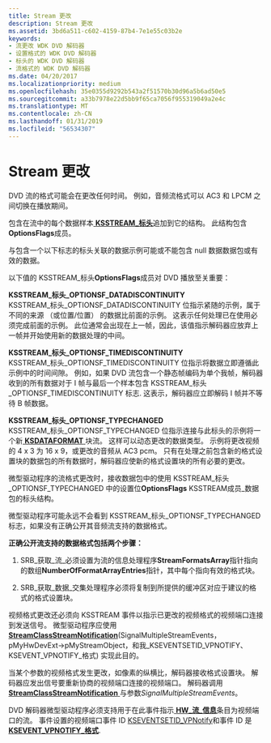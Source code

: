 ```yaml
---
title: Stream 更改
description: Stream 更改
ms.assetid: 3bd6a511-c602-4159-87b4-7e1e55c03b2e
keywords:
- 流更改 WDK DVD 解码器
- 设置格式的 WDK DVD 解码器
- 标头的 WDK DVD 解码器
- 流格式的 WDK DVD 解码器
ms.date: 04/20/2017
ms.localizationpriority: medium
ms.openlocfilehash: 35e0355d9292b543a2f51570b30d96a5b6ad50e5
ms.sourcegitcommit: a33b7978e22d5bb9f65ca7056f955319049a2e4c
ms.translationtype: MT
ms.contentlocale: zh-CN
ms.lasthandoff: 01/31/2019
ms.locfileid: "56534307"
---
```

# <a name="stream-changes"></a>Stream 更改





DVD 流的格式可能会在更改任何时间。 例如，音频流格式可以 AC3 和 LPCM 之间切换在播放期间。

包含在流中的每个数据样本[ **KSSTREAM\_标头**](https://msdn.microsoft.com/library/windows/hardware/ff567138)追加到它的结构。 此结构包含**OptionsFlags**成员。

与包含一个以下标志的标头关联的数据示例可能或不能包含 null 数据数据包或有效的数据。

以下值的 KSSTREAM\_标头**OptionsFlags**成员对 DVD 播放至关重要：

<a href="" id="ksstream-header-optionsf-datadiscontinuity"></a>**KSSTREAM\_标头\_OPTIONSF\_DATADISCONTINUITY**  
KSSTREAM\_标头\_OPTIONSF\_DATADISCONTINUITY 位指示紧随的示例，属于不同的来源 （或位置/位置） 的数据比前面的示例。 这表示任何处理已在使用必须完成前面的示例。 此位通常会出现在上一帧，因此，该值指示解码器应放弃上一帧并开始使用新的数据处理的中间。

<a href="" id="ksstream-header-optionsf-timediscontinuity"></a>**KSSTREAM\_标头\_OPTIONSF\_TIMEDISCONTINUITY**  
KSSTREAM\_标头\_OPTIONSF\_TIMEDISCONTINUITY 位指示将数据立即遵循此示例中的时间间隙。 例如，如果 DVD 流包含一个静态帧编码为单个我帧，解码器收到的所有数据对于 I 帧与最后一个样本包含 KSSTREAM\_标头\_OPTIONSF\_TIMEDISCONTINUITY 标志. 这表示，解码器应立即解码 I 帧并不等待 B 帧数据。

<a href="" id="ksstream-header-optionsf-typechanged"></a>**KSSTREAM\_标头\_OPTIONSF\_TYPECHANGED**  
KSSTREAM\_标头\_OPTIONSF\_TYPECHANGED 位指示连接与此标头的示例将一个新[ **KSDATAFORMAT** ](https://msdn.microsoft.com/library/windows/hardware/ff561656)块流。 这样可以动态更改的数据类型。 示例将更改视频的 4 x 3 为 16 x 9，或更改的音频从 AC3 pcm。 只有在处理之前包含新的格式设置块的数据包的所有数据时，解码器应使新的格式设置块的所有必要的更改。

微型驱动程序的流格式更改时，接收数据包中的使用 KSSTREAM\_标头\_OPTIONSF\_TYPECHANGED 中的设置位**OptionsFlags** KSSTREAM成员\_数据包的标头结构。

微型驱动程序可能永远不会看到 KSSTREAM\_标头\_OPTIONSF\_TYPECHANGED 标志，如果没有正确公开其音频流支持的数据格式。

**正确公开流支持的数据格式包括两个步骤：**

1.  SRB\_获取\_流\_必须设置为流的信息处理程序**StreamFormatsArray**指针指向的数组**NumberOfFormatArrayEntries**指针，其中每个指向有效的格式块。

2.  SRB\_获取\_数据\_交集处理程序必须将复制到所提供的缓冲区对应于建议的格式的格式设置块。

视频格式更改还必须向 KSSTREAM 事件以指示已更改的视频格式的视频端口连接到发送信号。 微型驱动程序应使用[ **StreamClassStreamNotification**](https://msdn.microsoft.com/library/windows/hardware/ff568266)(SignalMultipleStreamEvents，pMyHwDevExt-&gt;pMyStreamObject，和我\_KSEVENTSETID\_VPNOTIFY、 KSEVENT\_VPNOTIFY\_格式) 实现此目的。

当某个参数的视频格式发生更改，如像素的纵横比，解码器接收格式设置块。 解码器应发出信号要重新协商的视频端口连接的视频端口。 解码器调用[ **StreamClassStreamNotification** ](https://msdn.microsoft.com/library/windows/hardware/ff568266)与参数*SignalMultipleStreamEvents*。

DVD 解码器微型驱动程序必须支持用于在此事件指示[ **HW\_流\_信息**](https://msdn.microsoft.com/library/windows/hardware/ff559692)条目为视频端口的流。 事件设置的视频端口事件 ID [KSEVENTSETID\_VPNotify](https://msdn.microsoft.com/library/windows/hardware/ff561780)和事件 ID 是[ **KSEVENT\_VPNOTIFY\_格式**](https://msdn.microsoft.com/library/windows/hardware/ff561933).

 

 




